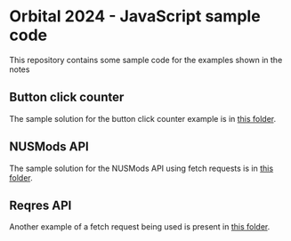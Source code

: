 # Orbital 2024 - JavaScript sample code
This repository contains some sample code for the examples shown in the notes
## Button click counter
The sample solution for the button click counter example is in [this folder](./click-counter).
## NUSMods API
The sample solution for the NUSMods API using fetch requests is in [this folder](./fake-nusmods).
## Reqres API
Another example of a fetch request being used is present in [this folder](./reqres-demo).
